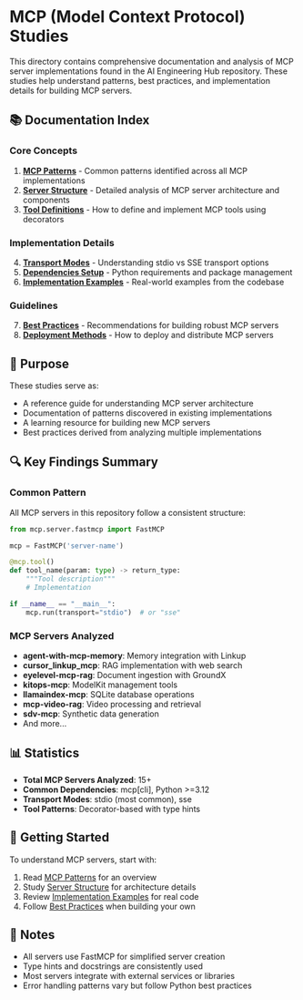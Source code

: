 # MCP (Model Context Protocol) Studies

This directory contains comprehensive documentation and analysis of MCP server implementations found in the AI Engineering Hub repository. These studies help understand patterns, best practices, and implementation details for building MCP servers.

## 📚 Documentation Index

### Core Concepts
1. **[MCP Patterns](01-mcp-patterns.md)** - Common patterns identified across all MCP implementations
2. **[Server Structure](02-server-structure.md)** - Detailed analysis of MCP server architecture and components
3. **[Tool Definitions](03-tool-definitions.md)** - How to define and implement MCP tools using decorators

### Implementation Details
4. **[Transport Modes](04-transport-modes.md)** - Understanding stdio vs SSE transport options
5. **[Dependencies Setup](05-dependencies-setup.md)** - Python requirements and package management
6. **[Implementation Examples](06-implementation-examples.md)** - Real-world examples from the codebase

### Guidelines
7. **[Best Practices](07-best-practices.md)** - Recommendations for building robust MCP servers
8. **[Deployment Methods](08-deployment-methods.md)** - How to deploy and distribute MCP servers

## 🎯 Purpose

These studies serve as:
- A reference guide for understanding MCP server architecture
- Documentation of patterns discovered in existing implementations
- A learning resource for building new MCP servers
- Best practices derived from analyzing multiple implementations

## 🔍 Key Findings Summary

### Common Pattern
All MCP servers in this repository follow a consistent structure:
```python
from mcp.server.fastmcp import FastMCP

mcp = FastMCP('server-name')

@mcp.tool()
def tool_name(param: type) -> return_type:
    """Tool description"""
    # Implementation

if __name__ == "__main__":
    mcp.run(transport="stdio")  # or "sse"
```

### MCP Servers Analyzed
- **agent-with-mcp-memory**: Memory integration with Linkup
- **cursor_linkup_mcp**: RAG implementation with web search
- **eyelevel-mcp-rag**: Document ingestion with GroundX
- **kitops-mcp**: ModelKit management tools
- **llamaindex-mcp**: SQLite database operations
- **mcp-video-rag**: Video processing and retrieval
- **sdv-mcp**: Synthetic data generation
- And more...

## 📊 Statistics
- **Total MCP Servers Analyzed**: 15+
- **Common Dependencies**: mcp[cli], Python >=3.12
- **Transport Modes**: stdio (most common), sse
- **Tool Patterns**: Decorator-based with type hints

## 🚀 Getting Started

To understand MCP servers, start with:
1. Read [MCP Patterns](01-mcp-patterns.md) for an overview
2. Study [Server Structure](02-server-structure.md) for architecture details
3. Review [Implementation Examples](06-implementation-examples.md) for real code
4. Follow [Best Practices](07-best-practices.md) when building your own

## 📝 Notes
- All servers use FastMCP for simplified server creation
- Type hints and docstrings are consistently used
- Most servers integrate with external services or libraries
- Error handling patterns vary but follow Python best practices